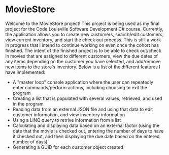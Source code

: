 # MovieStore

Welcome to the MovieStore project! This project is being used as my final project for the Code Louisville Software Development C# course. Currently, the application allows you to create new customers, search/edit customers, view current inventory, and start the check out process. This is still a work in progress that I intend to continue working on even once the cohort has finished. The intent of the finished project is to be able to check out/check in movies that are assigned to different customers, view the due dates of any items depending on the customer you have selected, and add/remove new items to the store's inventory. Below is a list of the different features I have implemented:

- A "master loop" console application where the user can repeatedly enter commands/perform actions, including choosing to exit the program
- Creating a list that is populated with several values, retrieved, and used in the program
- Reading data from an external JSON file and using that data to edit customer information, and view inventory information
- Using a LINQ query to retrive information from a list
- Calculating and displaying data based on an external factor (using the date that the movie is checked out, entering the number of days to have it checked out, and then displaying the due date based on the entered number of days)
- Generating a GUID for each customer object created
